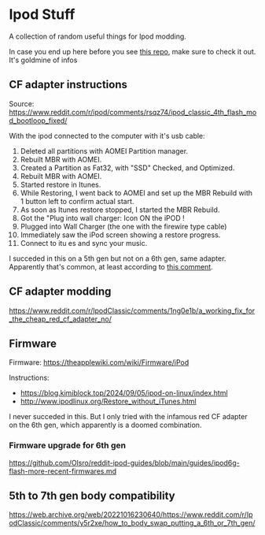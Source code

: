 # Ipod Stuff

A collection of random useful things for Ipod modding.

In case you end up here before you see [this repo](https://github.com/Olsro/reddit-ipod-guides), make sure to check it out. It's goldmine of infos

## CF adapter instructions

Source: https://www.reddit.com/r/ipod/comments/rsqz74/ipod_classic_4th_flash_mod_bootloop_fixed/

With the ipod connected to the computer with it's usb cable:
1. Deleted all partitions with AOMEI Partition manager.
2. Rebuilt MBR with AOMEI.
3. Created a Partition as Fat32, with "SSD" Checked, and Optimized.
4. Rebuilt MBR with AOMEI.
5. Started restore in Itunes.
6. While Restoring, I went back to AOMEI and set up the MBR Rebuild with 1 button left to confirm actual start.
7. As soon as Itunes restore stopped, I started the MBR Rebuild.
8. Got the "Plug into wall charger: Icon ON the iPOD !
9. Plugged into Wall Charger (the one with the firewire type cable)
10. Immediately saw the iPod screen showing a restore progress.
11. Connect to itu es and sync your music.

I succeded in this on a 5th gen but not on a 6th gen, same adapter. Apparently that's common, at least according to [this comment](https://www.reddit.com/r/ipod/comments/1lrol77/comment/n1eh68k/?utm_source=share&utm_medium=web3x&utm_name=web3xcss&utm_term=1&utm_content=share_button).

## CF adapter modding

https://www.reddit.com/r/IpodClassic/comments/1ng0e1b/a_working_fix_for_the_cheap_red_cf_adapter_no/

## Firmware

Firmware: https://theapplewiki.com/wiki/Firmware/iPod

Instructions:
- https://blog.kimiblock.top/2024/09/05/ipod-on-linux/index.html
- http://www.ipodlinux.org/Restore_without_iTunes.html

I never succeded in this. But I only tried with the infamous red CF adapter on the 6th gen, which apparently is a doomed combination.

### Firmware upgrade for 6th gen
https://github.com/Olsro/reddit-ipod-guides/blob/main/guides/ipod6g-flash-more-recent-firmwares.md

## 5th to 7th gen body compatibility
https://web.archive.org/web/20221016230640/https://www.reddit.com/r/IpodClassic/comments/y5r2xe/how_to_body_swap_putting_a_6th_or_7th_gen/

